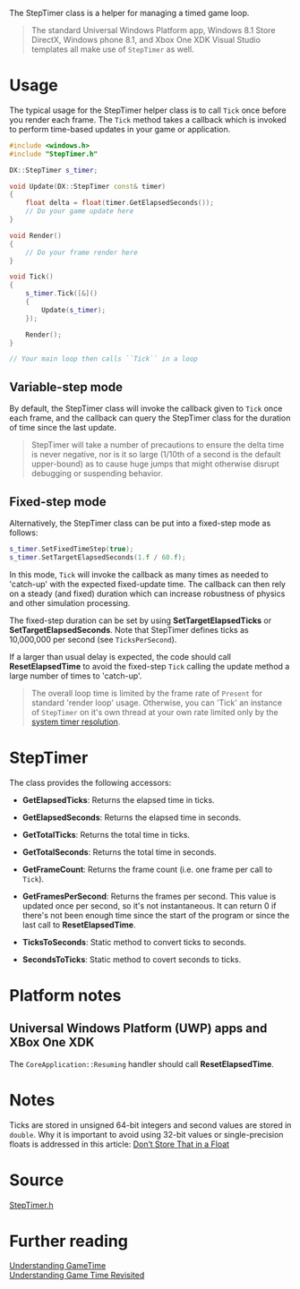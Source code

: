 The StepTimer class is a helper for managing a timed game loop.

> The standard Universal Windows Platform app, Windows 8.1 Store DirectX, Windows phone 8.1, and Xbox One XDK Visual Studio templates all make use of ``StepTimer`` as well.

# Usage

The typical usage for the StepTimer helper class is to call ``Tick`` once before you render each frame. The ``Tick`` method takes a callback which is invoked to perform time-based updates in your game or application.

```cpp
#include <windows.h>
#include "StepTimer.h"

DX::StepTimer s_timer;

void Update(DX::StepTimer const& timer)
{
    float delta = float(timer.GetElapsedSeconds());
    // Do your game update here
}

void Render()
{
    // Do your frame render here
}

void Tick()
{
    s_timer.Tick([&]()
    {
        Update(s_timer);
    });

    Render();
}

// Your main loop then calls ``Tick`` in a loop
```

## Variable-step mode
By default, the StepTimer class will invoke the callback given to ``Tick`` once each frame, and the callback can query the StepTimer class for the duration of time since the last update.

> StepTimer will take a number of precautions to ensure the delta time is never negative, nor is it so large (1/10th of a second is the default upper-bound) as to cause huge jumps that might otherwise disrupt debugging or suspending behavior.

## Fixed-step mode
Alternatively, the StepTimer class can be put into a fixed-step mode as follows:

```cpp
s_timer.SetFixedTimeStep(true);
s_timer.SetTargetElapsedSeconds(1.f / 60.f);
```

In this mode, ``Tick`` will invoke the callback as many times as needed to 'catch-up' with the expected fixed-update time. The callback can then rely on a steady (and fixed) duration which can increase robustness of physics and other simulation processing.

The fixed-step duration can be set by using **SetTargetElapsedTicks** or **SetTargetElapsedSeconds**. Note that StepTimer defines ticks as 10,000,000 per second (see ``TicksPerSecond``).

If a larger than usual delay is expected, the code should call **ResetElapsedTime** to avoid the fixed-step ``Tick`` calling the update method a large number of times to 'catch-up'.

> The overall loop time is limited by the frame rate of ``Present`` for standard 'render loop' usage. Otherwise, you can 'Tick' an instance of ``StepTimer`` on it's own thread at your own rate limited only by the [system timer resolution](https://docs.microsoft.com/en-us/windows/win32/api/timeapi/nf-timeapi-timebeginperiod).

# StepTimer
The class provides the following accessors:

* **GetElapsedTicks**: Returns the elapsed time in ticks.
* **GetElapsedSeconds**: Returns the elapsed time in seconds.

* **GetTotalTicks**: Returns the total time in ticks.
* **GetTotalSeconds**: Returns the total time in seconds.

* **GetFrameCount**: Returns the frame count (i.e. one frame per call to ``Tick``).

* **GetFramesPerSecond**: Returns the frames per second. This value is updated once per second, so it's not instantaneous. It can return 0 if there's not been enough time since the start of the program or since the last call to **ResetElapsedTime**.

* **TicksToSeconds**: Static method to convert ticks to seconds.
* **SecondsToTicks**: Static method to covert seconds to ticks.

# Platform notes

## Universal Windows Platform (UWP) apps and XBox One XDK
The ``CoreApplication::Resuming`` handler should call **ResetElapsedTime**.

# Notes
Ticks are stored in unsigned 64-bit integers and second values are stored in ``double``. Why it is important to avoid using 32-bit values or single-precision floats is addressed in this article: [Don’t Store That in a Float](https://randomascii.wordpress.com/2012/02/13/dont-store-that-in-a-float/)

# Source

[StepTimer.h](https://raw.githubusercontent.com/walbourn/directx-vs-templates/master/d3d12game_win32_dr/StepTimer.h)

# Further reading
[Understanding GameTime](http://www.shawnhargreaves.com/blog/understanding-gametime.html)  
[Understanding Game Time Revisited](https://walbourn.github.io/understanding-game-time-revisited/)  
